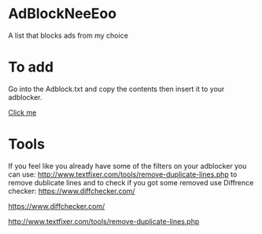 # AdBlockNeeEoo
A list that blocks ads from my choice
# To add
Go into the Adblock.txt and copy the contents then insert it to your adblocker.

[Click me](abp:subscribe?location=https%3Araw.githubusercontent.com/NeeEoo/AdBlockNeeEoo/master/List.txt&title=NeeEooAdBlockingList)

# Tools
If you feel like you already have some of the filters on your adblocker you can use: http://www.textfixer.com/tools/remove-duplicate-lines.php to remove dublicate lines and to check if you got some removed use Diffrence checker: https://www.diffchecker.com/

https://www.diffchecker.com/

http://www.textfixer.com/tools/remove-duplicate-lines.php
